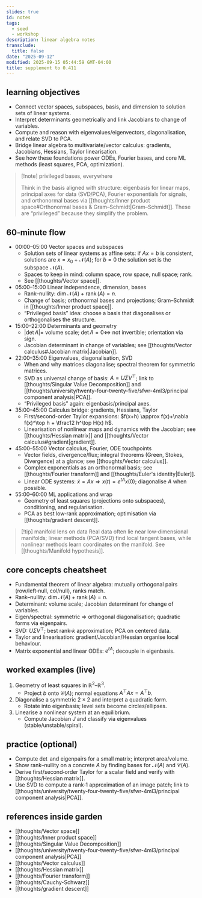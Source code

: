```yaml
---
slides: true
id: notes
tags:
  - seed
  - workshop
description: linear algebra notes
transclude:
  title: false
date: "2025-09-12"
modified: 2025-09-15 05:44:59 GMT-04:00
title: supplement to 0.411
---
```


## learning objectives

- Connect vector spaces, subspaces, basis, and dimension to solution sets of linear systems.
- Interpret determinants geometrically and link Jacobians to change of variables.
- Compute and reason with eigenvalues/eigenvectors, diagonalisation, and relate SVD to PCA.
- Bridge linear algebra to multivariate/vector calculus: gradients, Jacobians, Hessians, Taylor linearisation.
- See how these foundations power ODEs, Fourier bases, and core ML methods (least squares, PCA, optimization).

> [!note] privileged bases, everywhere
>
> Think in the basis aligned with structure: eigenbasis for linear maps, principal axes for data (SVD/PCA), Fourier exponentials for signals, and orthonormal bases via [[thoughts/Inner product space#Orthonormal bases & Gram–Schmidt|Gram–Schmidt]]. These are “privileged” because they simplify the problem.

## 60‑minute flow

- 00:00–05:00 Vector spaces and subspaces
  - Solution sets of linear systems as affine sets: if $A x = b$ is consistent, solutions are $x = x_0 + \mathcal{N}(A)$; for $b=0$ the solution set is the subspace $\mathcal{N}(A)$.
  - Spaces to keep in mind: column space, row space, null space; rank.
  - See [[thoughts/Vector space]].
- 05:00–15:00 Linear independence, dimension, bases
  - Rank–nullity: $\dim \mathcal{N}(A) + \operatorname{rank}(A) = n$.
  - Change of basis; orthonormal bases and projections; Gram–Schmidt in [[thoughts/Inner product space]].
  - “Privileged basis” idea: choose a basis that diagonalises or orthogonalises the structure.
- 15:00–22:00 Determinants and geometry
  - $|\det A| =$ volume scale; $\det A = 0 \iff$ not invertible; orientation via sign.
  - Jacobian determinant in change of variables; see [[thoughts/Vector calculus#Jacobian matrix|Jacobian]].
- 22:00–35:00 Eigenvalues, diagonalisation, SVD
  - When and why matrices diagonalise; spectral theorem for symmetric matrices.
  - SVD as universal change of basis: $A = U \Sigma V^\top$; link to [[thoughts/Singular Value Decomposition]] and [[thoughts/university/twenty-four-twenty-five/sfwr-4ml3/principal component analysis|PCA]].
  - “Privileged basis” again: eigenbasis/principal axes.
- 35:00–45:00 Calculus bridge: gradients, Hessians, Taylor
  - First/second-order Taylor expansions: $f(x+h) \approx f(x)+\nabla f(x)^\top h + \tfrac12 h^\top H(x) h$.
  - Linearisation of nonlinear maps and dynamics with the Jacobian; see [[thoughts/Hessian matrix]] and [[thoughts/Vector calculus#gradient|gradient]].
- 45:00–55:00 Vector calculus, Fourier, ODE touchpoints
  - Vector fields, divergence/flux; integral theorems (Green, Stokes, Divergence) at a glance; see [[thoughts/Vector calculus]].
  - Complex exponentials as an orthonormal basis; see [[thoughts/Fourier transform]] and [[thoughts/Euler's identity|Euler]].
  - Linear ODE systems: $\dot x = A x \Rightarrow x(t) = e^{tA} x(0)$; diagonalise $A$ when possible.
- 55:00–60:00 ML applications and wrap
  - Geometry of least squares (projections onto subspaces), conditioning, and regularisation.
  - PCA as best low‑rank approximation; optimisation via [[thoughts/gradient descent]].

> [!tip] manifold lens on data
> Real data often lie near low‑dimensional manifolds; linear methods (PCA/SVD) find local tangent bases, while nonlinear methods learn coordinates on the manifold. See [[thoughts/Manifold hypothesis]].

## core concepts cheatsheet

- Fundamental theorem of linear algebra: mutually orthogonal pairs (row/left‑null, col/null), ranks match.
- Rank–nullity: $\dim \mathcal{N}(A)+\operatorname{rank}(A)=n$.
- Determinant: volume scale; Jacobian determinant for change of variables.
- Eigen/spectral: symmetric $\Rightarrow$ orthogonal diagonalisation; quadratic forms via eigenpairs.
- SVD: $U\Sigma V^\top$; best rank‑$k$ approximation; PCA on centered data.
- Taylor and linearisation: gradient/Jacobian/Hessian organise local behaviour.
- Matrix exponential and linear ODEs: $e^{tA}$; decouple in eigenbasis.

## worked examples (live)

1. Geometry of least squares in $\mathbb{R}^2$–$\mathbb{R}^3$.
   - Project $b$ onto $\mathcal{C}(A)$; normal equations $A^\top A x = A^\top b$.
2. Diagonalise a symmetric $2\times2$ and interpret a quadratic form.
   - Rotate into eigenbasis; level sets become circles/ellipses.
3. Linearise a nonlinear system at an equilibrium.
   - Compute Jacobian $J$ and classify via eigenvalues (stable/unstable/spiral).

## practice (optional)

- Compute $\det$ and eigenpairs for a small matrix; interpret area/volume.
- Show rank–nullity on a concrete $A$ by finding bases for $\mathcal{N}(A)$ and $\mathcal{C}(A)$.
- Derive first/second‑order Taylor for a scalar field and verify with [[thoughts/Hessian matrix]].
- Use SVD to compute a rank‑1 approximation of an image patch; link to [[thoughts/university/twenty-four-twenty-five/sfwr-4ml3/principal component analysis|PCA]].

## references inside garden

- [[thoughts/Vector space]]
- [[thoughts/Inner product space]]
- [[thoughts/Singular Value Decomposition]]
- [[thoughts/university/twenty-four-twenty-five/sfwr-4ml3/principal component analysis|PCA]]
- [[thoughts/Vector calculus]]
- [[thoughts/Hessian matrix]]
- [[thoughts/Fourier transform]]
- [[thoughts/Cauchy-Schwarz]]
- [[thoughts/gradient descent]]
